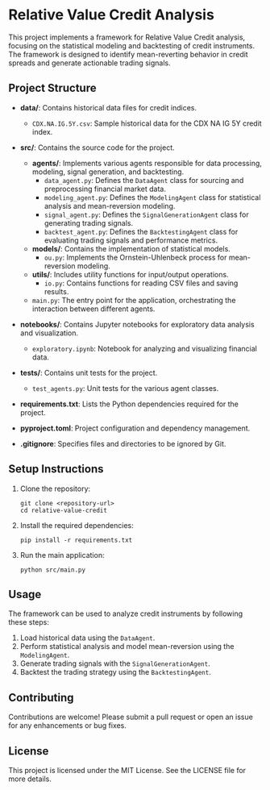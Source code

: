# Relative Value Credit Analysis

This project implements a framework for Relative Value Credit analysis, focusing on the statistical modeling and backtesting of credit instruments. The framework is designed to identify mean-reverting behavior in credit spreads and generate actionable trading signals.

## Project Structure

- **data/**: Contains historical data files for credit indices.
  - `CDX.NA.IG.5Y.csv`: Sample historical data for the CDX NA IG 5Y credit index.

- **src/**: Contains the source code for the project.
  - **agents/**: Implements various agents responsible for data processing, modeling, signal generation, and backtesting.
    - `data_agent.py`: Defines the `DataAgent` class for sourcing and preprocessing financial market data.
    - `modeling_agent.py`: Defines the `ModelingAgent` class for statistical analysis and mean-reversion modeling.
    - `signal_agent.py`: Defines the `SignalGenerationAgent` class for generating trading signals.
    - `backtest_agent.py`: Defines the `BacktestingAgent` class for evaluating trading signals and performance metrics.
  - **models/**: Contains the implementation of statistical models.
    - `ou.py`: Implements the Ornstein-Uhlenbeck process for mean-reversion modeling.
  - **utils/**: Includes utility functions for input/output operations.
    - `io.py`: Contains functions for reading CSV files and saving results.
  - `main.py`: The entry point for the application, orchestrating the interaction between different agents.

- **notebooks/**: Contains Jupyter notebooks for exploratory data analysis and visualization.
  - `exploratory.ipynb`: Notebook for analyzing and visualizing financial data.

- **tests/**: Contains unit tests for the project.
  - `test_agents.py`: Unit tests for the various agent classes.

- **requirements.txt**: Lists the Python dependencies required for the project.

- **pyproject.toml**: Project configuration and dependency management.

- **.gitignore**: Specifies files and directories to be ignored by Git.

## Setup Instructions

1. Clone the repository:
   ```
   git clone <repository-url>
   cd relative-value-credit
   ```

2. Install the required dependencies:
   ```
   pip install -r requirements.txt
   ```

3. Run the main application:
   ```
   python src/main.py
   ```

## Usage

The framework can be used to analyze credit instruments by following these steps:

1. Load historical data using the `DataAgent`.
2. Perform statistical analysis and model mean-reversion using the `ModelingAgent`.
3. Generate trading signals with the `SignalGenerationAgent`.
4. Backtest the trading strategy using the `BacktestingAgent`.

## Contributing

Contributions are welcome! Please submit a pull request or open an issue for any enhancements or bug fixes.

## License

This project is licensed under the MIT License. See the LICENSE file for more details.